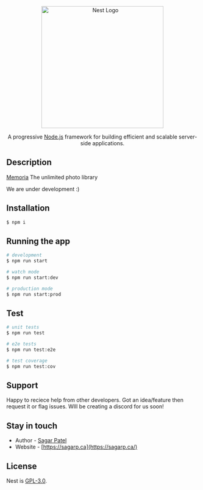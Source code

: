 <p align="center">
  <a href="http://nestjs.com/" target="blank"><img src="https://nestjs.com/img/logo_text.svg" width="320" alt="Nest Logo" /></a>
</p>

  <p align="center">A progressive <a href="http://nodejs.org" target="_blank">Node.js</a> framework for building efficient and scalable server-side applications.</p>
    <p align="center"></p>

## Description

[Memoria](https://github.com/sagar5534/Memoria-core) The unlimited photo library

We are under development :)

## Installation

```bash
$ npm i
```

## Running the app

```bash
# development
$ npm run start

# watch mode
$ npm run start:dev

# production mode
$ npm run start:prod
```

## Test

```bash
# unit tests
$ npm run test

# e2e tests
$ npm run test:e2e

# test coverage
$ npm run test:cov
```

## Support

Happy to reciece help from other developers. Got an idea/feature then request it or flag issues. WIll be creating a discord for us soon!

## Stay in touch

- Author - [Sagar Patel](https://kamilmysliwiec.com)
- Website - [https://sagarp.ca](https://sagarp.ca/)

## License

Nest is [GPL-3.0](LICENSE).
